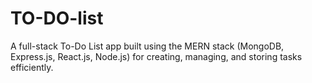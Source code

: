 # TO-DO-list
A full-stack To-Do List app built using the MERN stack (MongoDB, Express.js, React.js, Node.js) for creating, managing, and storing tasks efficiently.

